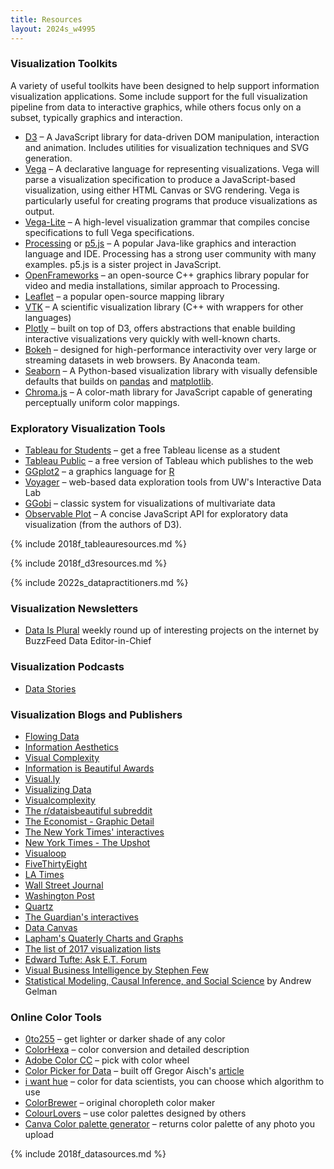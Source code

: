 ```yaml
---
title: Resources
layout: 2024s_w4995
---
```


### Visualization Toolkits

A variety of useful toolkits have been designed to help support information visualization applications. Some include support for the full visualization pipeline from data to interactive graphics, while others focus only on a subset, typically graphics and interaction.

-   [D3](https://d3js.org) – A JavaScript library for data-driven DOM manipulation, interaction and animation. Includes utilities for visualization techniques and SVG generation.
-   [Vega](http://vega.github.io/vega) – A declarative language for representing visualizations. Vega will parse a visualization specification to produce a JavaScript-based visualization, using either HTML Canvas or SVG rendering. Vega is particularly useful for creating programs that produce visualizations as output.
-   [Vega-Lite](http://vega.github.io/vega-lite) – A high-level visualization grammar that compiles concise specifications to full Vega specifications.
-   [Processing](http://processing.org/) or [p5.js](http://p5js.org/) – A popular Java-like graphics and interaction language and IDE. Processing has a strong user community with many examples. p5.js is a sister project in JavaScript.
-   [OpenFrameworks](https://openframeworks.cc/) – an open-source C++ graphics library popular for video and media installations, similar approach to Processing.
-   [Leaflet](http://leafletjs.com/) – a popular open-source mapping library
-   [VTK](http://www.vtk.org/) – A scientific visualization library (C++ with wrappers for other languages)
-   [Plotly](https://plot.ly/) – built on top of D3, offers abstractions that enable building interactive visualizations very quickly with well-known charts.
-   [Bokeh](https://bokeh.pydata.org/en/latest/) – designed for high-performance interactivity over very large or streaming datasets in web browsers. By Anaconda team.
-   [Seaborn](https://seaborn.pydata.org) – A Python-based visualization library with visually defensible defaults that builds on [pandas](https://pandas.pydata.org) and [matplotlib](https://matplotlib.org).
-   [Chroma.js](https://vis4.net/chromajs/) – A color-math library for JavaScript capable of generating perceptually uniform color mappings.

### Exploratory Visualization Tools

-   [Tableau for Students](http://www.tableausoftware.com/student/) – get a free Tableau license as a student
-   [Tableau Public](http://www.tableausoftware.com/public/) – a free version of Tableau which publishes to the web
-   [GGplot2](http://had.co.nz/ggplot2/) – a graphics language for [R](http://www.r-project.org/)
-   [Voyager](http://vega.github.io/voyager2) – web-based data exploration tools from UW's Interactive Data Lab
-   [GGobi](http://www.ggobi.org/) – classic system for visualizations of multivariate data
-   [Observable Plot](https://github.com/observablehq/plot) – A concise JavaScript API for exploratory data visualization (from the authors of D3).

{% include 2018f_tableauresources.md %}

{% include 2018f_d3resources.md %}

{% include 2022s_datapractitioners.md %}

### Visualization Newsletters

- [Data Is Plural](https://tinyletter.com/data-is-plural/) weekly round up of interesting projects on the internet by BuzzFeed Data Editor-in-Chief

### Visualization Podcasts

- [Data Stories](http://datastori.es/)

### Visualization Blogs and Publishers

-   [Flowing Data](http://flowingdata.com/)
-   [Information Aesthetics](http://infosthetics.com/)
-   [Visual Complexity](http://www.visualcomplexity.com/vc/)
-   [Information is Beautiful Awards](https://www.informationisbeautifulawards.com/)
-   [Visual.ly](http://blog.visual.ly/)
-   [Visualizing Data](http://www.visualisingdata.com/)
-   [Visualcomplexity](http://visualcomplexity.com/)
-   [The r/dataisbeautiful subreddit](https://www.reddit.com/r/dataisbeautiful/)
-   [The Economist - Graphic Detail](http://www.economist.com/blogs/graphicdetail)
-   [The New York Times' interactives](https://www.nytimes.com/interactive/2016/12/28/us/year-in-interactive-graphics.html)
-   [New York Times - The Upshot](http://www.nytimes.com/upshot/)
-   [Visualoop](http://visualoop.com/)
-   [FiveThirtyEight](https://fivethirtyeight.com/features/the-52-best-and-weirdest-charts-we-made-in-2016/)
-   [LA Times](http://www.latimes.com/visuals/graphics/)
-   [Wall Street Journal](http://graphics.wsj.com/wsj-interactives-2014/)
-   [Washington Post](https://twitter.com/PostGraphics)
-   [Quartz](http://qz.com/318339/all-of-the-charts-we-made-in-2014/)
-   [The Guardian's interactives](https://www.theguardian.com/interactive)
-   [Data Canvas](http://map.datacanvas.org/#)
-   [Lapham's Quaterly Charts and Graphs](http://www.laphamsquarterly.org/archive/charts-graphs)
-   [The list of 2017 visualization lists](http://www.maartenlambrechts.com/2017/12/28/the-list-of-2017-visualization-lists.html)
-   [Edward Tufte: Ask E.T. Forum](http://www.edwardtufte.com/bboard/q-and-a?topic_id=1)
-   [Visual Business Intelligence by Stephen Few](http://www.perceptualedge.com/blog/)
-   [Statistical Modeling, Causal Inference, and Social Science](http://andrewgelman.com/) by Andrew Gelman

### Online Color Tools

-   [0to255](http://www.0to255.com/) – get lighter or darker shade of any color
-   [ColorHexa](http://www.colorhexa.com/) – color conversion and detailed description
-   [Adobe Color CC](https://color.adobe.com/) – pick with color wheel
-   [Color Picker for Data](http://tristen.ca/hcl-picker/#/hlc/6/1/15534C/E2E062) – built off Gregor Aisch's [article](http://vis4.net/blog/posts/avoid-equidistant-hsv-colors)
-   [i want hue](http://tools.medialab.sciences-po.fr/iwanthue/) – color for data scientists, you can choose which algorithm to use
-   [ColorBrewer](http://colorbrewer2.org/#type=sequential&scheme=BuGn&n=3) – original choropleth color maker
-   [ColourLovers](http://www.colourlovers.com/) – use color palettes designed by others
-   [Canva Color palette generator](https://www.canva.com/color-palette/) – returns color palette of any photo you upload

{% include 2018f_datasources.md %}
